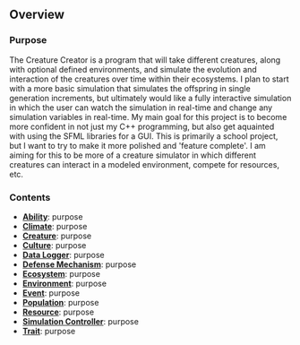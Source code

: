 ## Overview

### Purpose

The Creature Creator is a program that will take different creatures, along with optional defined environments, and simulate the evolution and interaction of the creatures over time within their ecosystems. I plan to start with a more basic simulation that simulates the offspring in single generation increments, but ultimately would like a fully interactive simulation in which the user can watch the simulation in real-time and change any simulation variables in real-time. My main goal for this project is to become more confident in not just my C++ programming, but also get aquainted with using the SFML libraries for a GUI. This is primarily a school project, but I want to try to make it more polished and 'feature complete'. I am aiming for this to be more of a creature simulator in which different creatures can interact in a modeled environment, compete for resources, etc.

### Contents

- **[Ability](Ability.md)**: purpose
- **[Climate](Climate.md)**: purpose
- **[Creature](Creature.md)**: purpose
- **[Culture](Culture.md)**: purpose
- **[Data Logger](DataLogger.md)**: purpose
- **[Defense Mechanism](DefenseMechanism.md)**: purpose
- **[Ecosystem](Ecosystem.md)**: purpose
- **[Environment](Environment.md)**: purpose
- **[Event](Event.md)**: purpose
- **[Population](Population.md)**: purpose
- **[Resource](Resource.md)**: purpose
- **[Simulation Controller](SimulationController.md)**: purpose
- **[Trait](Trait)**: purpose